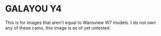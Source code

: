 # GALAYOU Y4

This is for images that aren't equal to Wansview W7 models.
I do not own any of these cams, this image is as of yet untested.

